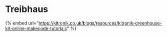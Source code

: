 # Treibhaus

{% embed url="https://kitronik.co.uk/blogs/resources/kitronik-greenhouse-kit-online-makecode-tutorials" %}
